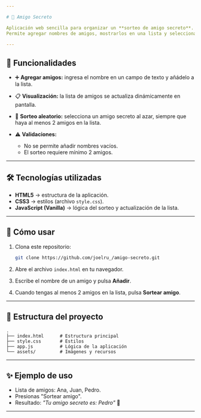 ```yaml
---

# 🎁 Amigo Secreto

Aplicación web sencilla para organizar un **sorteo de amigo secreto**.
Permite agregar nombres de amigos, mostrarlos en una lista y seleccionar aleatoriamente un “amigo secreto”.

---
```


## 📌 Funcionalidades

* ➕ **Agregar amigos:** ingresa el nombre en un campo de texto y añádelo a la lista.
* 📋 **Visualización:** la lista de amigos se actualiza dinámicamente en pantalla.
* 🎲 **Sorteo aleatorio:** selecciona un amigo secreto al azar, siempre que haya al menos 2 amigos en la lista.
* ⚠️ **Validaciones:**

  * No se permite añadir nombres vacíos.
  * El sorteo requiere mínimo 2 amigos.

---

## 🛠️ Tecnologías utilizadas

* **HTML5** → estructura de la aplicación.
* **CSS3** → estilos (archivo `style.css`).
* **JavaScript (Vanilla)** → lógica del sorteo y actualización de la lista.

---

## 🚀 Cómo usar

1. Clona este repositorio:

   ```bash
   git clone https://github.com/joelru_/amigo-secreto.git
   ```
2. Abre el archivo `index.html` en tu navegador.
3. Escribe el nombre de un amigo y pulsa **Añadir**.
4. Cuando tengas al menos 2 amigos en la lista, pulsa **Sortear amigo**.

---

## 📂 Estructura del proyecto

```
.
├── index.html      # Estructura principal
├── style.css       # Estilos
├── app.js          # Lógica de la aplicación
└── assets/         # Imágenes y recursos
```

---

## ✨ Ejemplo de uso

* Lista de amigos: Ana, Juan, Pedro.
* Presionas "Sortear amigo".
* Resultado: *"Tu amigo secreto es: Pedro"* 🎉

---
